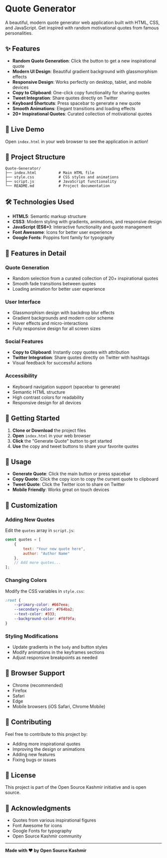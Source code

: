 # Quote Generator

A beautiful, modern quote generator web application built with HTML, CSS, and JavaScript. Get inspired with random motivational quotes from famous personalities.

## ✨ Features

- **Random Quote Generation**: Click the button to get a new inspirational quote
- **Modern UI Design**: Beautiful gradient background with glassmorphism effects
- **Responsive Design**: Works perfectly on desktop, tablet, and mobile devices
- **Copy to Clipboard**: One-click copy functionality for sharing quotes
- **Tweet Integration**: Share quotes directly on Twitter
- **Keyboard Shortcuts**: Press spacebar to generate a new quote
- **Smooth Animations**: Elegant transitions and loading effects
- **20+ Inspirational Quotes**: Curated collection of motivational quotes

## 🚀 Live Demo

Open `index.html` in your web browser to see the application in action!

## 📁 Project Structure

```
Quote-Generator/
├── index.html          # Main HTML file
├── style.css           # CSS styles and animations
├── script.js           # JavaScript functionality
└── README.md           # Project documentation
```

## 🛠️ Technologies Used

- **HTML5**: Semantic markup structure
- **CSS3**: Modern styling with gradients, animations, and responsive design
- **JavaScript (ES6+)**: Interactive functionality and quote management
- **Font Awesome**: Icons for better user experience
- **Google Fonts**: Poppins font family for typography

## 🎨 Features in Detail

### Quote Generation
- Random selection from a curated collection of 20+ inspirational quotes
- Smooth fade transitions between quotes
- Loading animation for better user experience

### User Interface
- Glassmorphism design with backdrop blur effects
- Gradient backgrounds and modern color scheme
- Hover effects and micro-interactions
- Fully responsive design for all screen sizes

### Social Features
- **Copy to Clipboard**: Instantly copy quotes with attribution
- **Twitter Integration**: Share quotes directly on Twitter with hashtags
- Visual feedback for successful actions

### Accessibility
- Keyboard navigation support (spacebar to generate)
- Semantic HTML structure
- High contrast colors for readability
- Responsive design for all devices

## 🚀 Getting Started

1. **Clone or Download** the project files
2. **Open** `index.html` in your web browser
3. **Click** the "Generate Quote" button to get started
4. **Use** the copy and tweet buttons to share your favorite quotes

## 🎯 Usage

- **Generate Quote**: Click the main button or press spacebar
- **Copy Quote**: Click the copy icon to copy the current quote to clipboard
- **Tweet Quote**: Click the Twitter icon to share on Twitter
- **Mobile Friendly**: Works great on touch devices

## 🎨 Customization

### Adding New Quotes
Edit the `quotes` array in `script.js`:

```javascript
const quotes = [
    {
        text: "Your new quote here",
        author: "Author Name"
    },
    // Add more quotes...
];
```

### Changing Colors
Modify the CSS variables in `style.css`:

```css
:root {
    --primary-color: #667eea;
    --secondary-color: #764ba2;
    --text-color: #333;
    --background-color: #f8f9fa;
}
```

### Styling Modifications
- Update gradients in the `body` and button styles
- Modify animations in the keyframes sections
- Adjust responsive breakpoints as needed

## 📱 Browser Support

- Chrome (recommended)
- Firefox
- Safari
- Edge
- Mobile browsers (iOS Safari, Chrome Mobile)

## 🤝 Contributing

Feel free to contribute to this project by:
- Adding more inspirational quotes
- Improving the design or animations
- Adding new features
- Fixing bugs or issues

## 📄 License

This project is part of the Open Source Kashmir initiative and is open source.

## 🙏 Acknowledgments

- Quotes from various inspirational figures
- Font Awesome for icons
- Google Fonts for typography
- Open Source Kashmir community

---

**Made with ❤️ by Open Source Kashmir**
